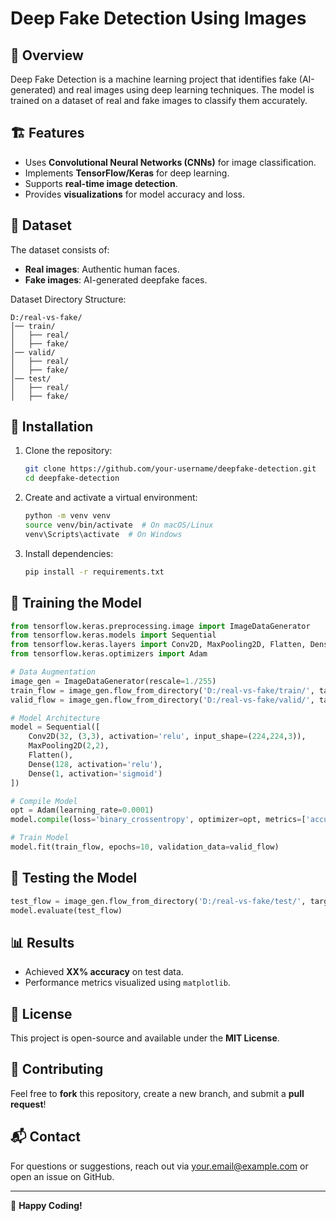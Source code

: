 # Deep Fake Detection Using Images

## 📌 Overview
Deep Fake Detection is a machine learning project that identifies fake (AI-generated) and real images using deep learning techniques. The model is trained on a dataset of real and fake images to classify them accurately.

## 🏗 Features
- Uses **Convolutional Neural Networks (CNNs)** for image classification.
- Implements **TensorFlow/Keras** for deep learning.
- Supports **real-time image detection**.
- Provides **visualizations** for model accuracy and loss.

## 📂 Dataset
The dataset consists of:
- **Real images**: Authentic human faces.
- **Fake images**: AI-generated deepfake faces.

Dataset Directory Structure:
```
D:/real-vs-fake/
│── train/
│   ├── real/
│   ├── fake/
│── valid/
│   ├── real/
│   ├── fake/
│── test/
│   ├── real/
│   ├── fake/
```

## 🔧 Installation
1. Clone the repository:
   ```sh
   git clone https://github.com/your-username/deepfake-detection.git
   cd deepfake-detection
   ```
2. Create and activate a virtual environment:
   ```sh
   python -m venv venv
   source venv/bin/activate  # On macOS/Linux
   venv\Scripts\activate  # On Windows
   ```
3. Install dependencies:
   ```sh
   pip install -r requirements.txt
   ```

## 🚀 Training the Model
```python
from tensorflow.keras.preprocessing.image import ImageDataGenerator
from tensorflow.keras.models import Sequential
from tensorflow.keras.layers import Conv2D, MaxPooling2D, Flatten, Dense
from tensorflow.keras.optimizers import Adam

# Data Augmentation
image_gen = ImageDataGenerator(rescale=1./255)
train_flow = image_gen.flow_from_directory('D:/real-vs-fake/train/', target_size=(224, 224), batch_size=64, class_mode='binary')
valid_flow = image_gen.flow_from_directory('D:/real-vs-fake/valid/', target_size=(224, 224), batch_size=64, class_mode='binary')

# Model Architecture
model = Sequential([
    Conv2D(32, (3,3), activation='relu', input_shape=(224,224,3)),
    MaxPooling2D(2,2),
    Flatten(),
    Dense(128, activation='relu'),
    Dense(1, activation='sigmoid')
])

# Compile Model
opt = Adam(learning_rate=0.0001)
model.compile(loss='binary_crossentropy', optimizer=opt, metrics=['accuracy'])

# Train Model
model.fit(train_flow, epochs=10, validation_data=valid_flow)
```

## 🧪 Testing the Model
```python
test_flow = image_gen.flow_from_directory('D:/real-vs-fake/test/', target_size=(224, 224), batch_size=1, shuffle=False, class_mode='binary')
model.evaluate(test_flow)
```

## 📊 Results
- Achieved **XX% accuracy** on test data.
- Performance metrics visualized using `matplotlib`.

## 📜 License
This project is open-source and available under the **MIT License**.

## 🤝 Contributing
Feel free to **fork** this repository, create a new branch, and submit a **pull request**!

## 📬 Contact
For questions or suggestions, reach out via [your.email@example.com](mailto:your.email@example.com) or open an issue on GitHub.

---
🚀 **Happy Coding!**

